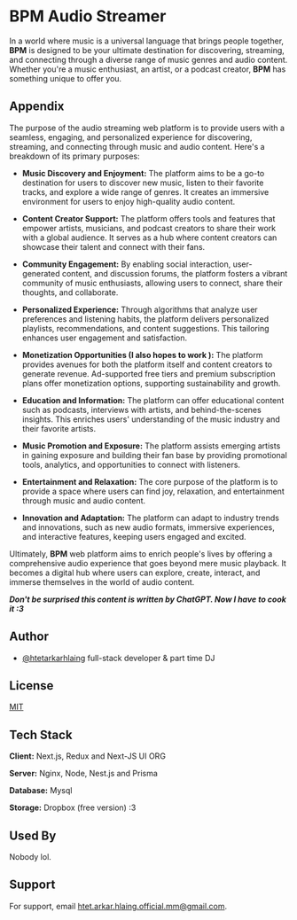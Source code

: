 
# BPM Audio Streamer

In a world where music is a universal language that brings people together, **BPM** is designed to be your ultimate destination for discovering, streaming, and connecting through a diverse range of music genres and audio content. Whether you're a music enthusiast, an artist, or a podcast creator, **BPM** has something unique to offer you.

## Appendix

The purpose of the audio streaming web platform is to provide users with a seamless, engaging, and personalized experience for discovering, streaming, and connecting through music and audio content. Here's a breakdown of its primary purposes:

- **Music Discovery and Enjoyment:**
   The platform aims to be a go-to destination for users to discover new music, listen to their favorite tracks, and explore a wide range of genres. It creates an immersive environment for users to enjoy high-quality audio content.

- **Content Creator Support:**
   The platform offers tools and features that empower artists, musicians, and podcast creators to share their work with a global audience. It serves as a hub where content creators can showcase their talent and connect with their fans.

- **Community Engagement:**
   By enabling social interaction, user-generated content, and discussion forums, the platform fosters a vibrant community of music enthusiasts, allowing users to connect, share their thoughts, and collaborate.

- **Personalized Experience:**
   Through algorithms that analyze user preferences and listening habits, the platform delivers personalized playlists, recommendations, and content suggestions. This tailoring enhances user engagement and satisfaction.

- **Monetization Opportunities (I also hopes to work ):**
   The platform provides avenues for both the platform itself and content creators to generate revenue. Ad-supported free tiers and premium subscription plans offer monetization options, supporting sustainability and growth.

- **Education and Information:**
   The platform can offer educational content such as podcasts, interviews with artists, and behind-the-scenes insights. This enriches users' understanding of the music industry and their favorite artists.

- **Music Promotion and Exposure:**
   The platform assists emerging artists in gaining exposure and building their fan base by providing promotional tools, analytics, and opportunities to connect with listeners.

- **Entertainment and Relaxation:**
    The core purpose of the platform is to provide a space where users can find joy, relaxation, and entertainment through music and audio content.

- **Innovation and Adaptation:**
    The platform can adapt to industry trends and innovations, such as new audio formats, immersive experiences, and interactive features, keeping users engaged and excited.

Ultimately, **BPM** web platform aims to enrich people's lives by offering a comprehensive audio experience that goes beyond mere music playback. It becomes a digital hub where users can explore, create, interact, and immerse themselves in the world of audio content.

***Don't be surprised this content is written by ChatGPT. Now I have to cook it :3***

## Author

- [@htetarkarhlaing](https://www.github.com/htetarkarhlaing) full-stack developer & part time DJ

## License

[MIT](https://choosealicense.com/licenses/mit/)

## Tech Stack

**Client:** Next.js, Redux and Next-JS UI ORG

**Server:** Nginx, Node, Nest.js and Prisma

**Database:**   Mysql

**Storage:** Dropbox (free version) :3

## Used By

Nobody lol.

## Support

For support, email <htet.arkar.hlaing.official.mm@gmail.com>.
